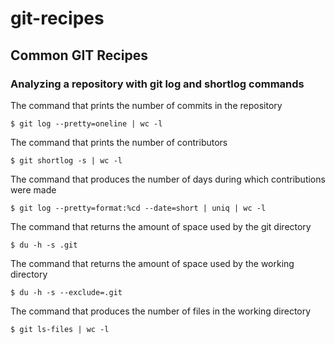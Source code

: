 # git-recipes
## Common GIT Recipes

### Analyzing a repository with git log and shortlog commands

The command that prints the number of commits in the repository

`$ git log --pretty=oneline | wc -l`

The command that prints the number of contributors

`$ git shortlog -s | wc -l`

The command that produces the number of days during which contributions were made

`$ git log --pretty=format:%cd --date=short | uniq | wc -l`

The command that returns the amount of space used by the git directory 

`$ du -h -s .git`

The command that returns the amount of space used by the working directory 

`$ du -h -s --exclude=.git`

The command that produces the number of files in the working directory 

`$ git ls-files | wc -l`
